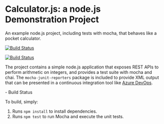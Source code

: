 Calculator.js: a node.js Demonstration Project
==============================================
An example node.js project, including tests with mocha, that behaves like
a pocket calculator.

[![Build Status](https://dev.azure.com/orangerabbit2020/PartsUnlimited/_apis/build/status/orangerabbit2020.calculator-demo?branchName=master)](https://dev.azure.com/orangerabbit2020/PartsUnlimited/_build/latest?definitionId=1&branchName=master)

[![Build Status](https://dev.azure.com/orangerabbit2020/PartsUnlimited/_apis/build/status/orangerabbit2020.calculator-demo?branchName=master)](https://dev.azure.com/orangerabbit2020/PartsUnlimited/_build/latest?definitionId=1&branchName=master)

The project contains a simple node.js application that exposes REST APIs
to perform arithmetic on integers, and provides a test suite with mocha
and chai.  The `mocha-junit-reporters` package is included to provide XML
output that can be presented in a continuous integration tool like
[Azure DevOps](https://azure.com/devops).

<your name> - Build Status

To build, simply:

1. Runs `npm install` to install dependencies.
2. Runs `npm test` to run Mocha and execute the unit tests.

